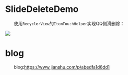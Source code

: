 # SlideDeleteDemo
&emsp;&emsp;使用`RecyclerView`的`ItemTouchHelper`实现QQ侧滑删除：

![](https://upload-images.jianshu.io/upload_images/9124992-ab0204266cebb30a.gif?imageMogr2/auto-orient/strip)

# blog
&emsp;&emsp;blog:https://www.jianshu.com/p/abedfa1d6dd1
